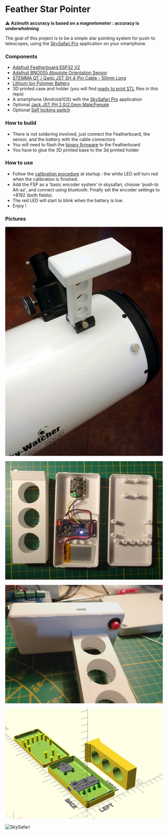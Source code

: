# Feather Star Pointer

:warning: **Azimuth accuracy is based on a magnetometer : accuracy is underwhelming**

The goal of this project is to be a  simple star pointing system for push-to telescopes, using the [SkySafari Pro](https://skysafariastronomy.com/skysafari-7-professional-astronomy-telescope-control-software-for-android.html) application on your smartphone.

### Components
- [Adafruit Featherboard ESP32 V2](https://www.adafruit.com/product/5400)
- [Adafruit BNO055 Absolute Orientation Sensor](https://learn.adafruit.com/adafruit-bno055-absolute-orientation-sensor)
- [STEMMA QT / Qwiic JST SH 4-Pin Cable - 50mm Long](https://www.adafruit.com/product/4399)
- [Lithium Ion Polymer Battery](https://www.adafruit.com/product/3898)
- 3D printed case and holder (you will find [ready to print STL](https://github.com/jromang/featherstarpointer/tree/main/stl) files in this repo)
- A smartphone (Android/IOS) with the [SkySafari Pro](https://skysafariastronomy.com/skysafari-7-professional-astronomy-telescope-control-software-for-android.html) application
- Optional [Jack JST PH 2.0/2.0mm Male/Female](https://fr.aliexpress.com/item/1005002657347265.html?spm=a2g0o.order_list.0.0.21ef5e5bcTvBVH)
- Optional [Self locking switch](https://fr.aliexpress.com/item/4000164264475.html?spm=a2g0o.order_list.0.0.6cba5e5b0LTYn6)

### How to build
- There is not soldering involved, just connect the Featherboard, the sensor, and the battery with the cable connectors
- You will need to flash the [binary firmware](https://github.com/jromang/featherstarpointer/tree/main/sketch/fsp)  to the Featherboard
- You have to glue the 3D printed base to the 3d printed holder

### How to use
- Follow the [calibration procedure](https://learn.adafruit.com/adafruit-bno055-absolute-orientation-sensor/device-calibration) at startup : the white LED will turn red when the calibration is finished.
- Add the FSP as a 'basic encoder system' in skysafari, choose 'push-to  Alt-az', and connect using bluetooth. Finally set the encoder settings to +8192 (both fields).
- The red LED will start to blink when the battery is low.
- Enjoy !

### Pictures

 ![Mounted on scope](https://github.com/jromang/featherstarpointer/raw/main/media/mounted.jpeg)
 
 ![Inside](https://github.com/jromang/featherstarpointer/raw/main/media/inside.jpeg)
 
 ![Switch](https://github.com/jromang/featherstarpointer/blob/main/media/switch2.jpeg)
 
 ![3D Model](https://github.com/jromang/featherstarpointer/raw/main/media/openscad_model.png)
 
 ![SkySafari](https://www.webastro.net/uploads/monthly_2019_08/Screenshot_2019-08-28-13-16-45-940_com.simulationcurriculum.skysafari5pro.png.d8d3513f8f01f341cc7b48845134fe49.png)
